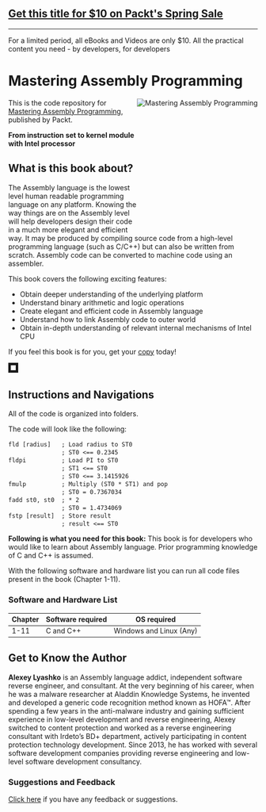 ## [Get this title for $10 on Packt's Spring Sale](https://www.packt.com/B07085?utm_source=github&utm_medium=packt-github-repo&utm_campaign=spring_10_dollar_2022)
-----
For a limited period, all eBooks and Videos are only $10. All the practical content you need \- by developers, for developers

# Mastering Assembly Programming

<a href="https://www.packtpub.com/application-development/mastering-assembly-programming?utm_source=github&utm_medium=repository&utm_campaign=9781787287488"><img src="https://d1ldz4te4covpm.cloudfront.net/sites/default/files/imagecache/ppv4_main_book_cover/B07085.png" alt="Mastering Assembly Programming" height="256px" align="right"></a>

This is the code repository for [Mastering Assembly Programming](https://www.packtpub.com/application-development/mastering-assembly-programming?utm_source=github&utm_medium=repository&utm_campaign=9781787287488), published by Packt.

**From instruction set to kernel module with Intel processor**

## What is this book about?
The Assembly language is the lowest level human readable programming language on any platform. Knowing the way things are on the Assembly level will help developers design their code in a much more elegant and efficient way. It may be produced by compiling source code from a high-level programming language (such as C/C++) but can also be written from scratch. Assembly code can be converted to machine code using an assembler.

This book covers the following exciting features: 
* Obtain deeper understanding of the underlying platform
* Understand binary arithmetic and logic operations
* Create elegant and efficient code in Assembly language
* Understand how to link Assembly code to outer world
* Obtain in-depth understanding of relevant internal mechanisms of Intel CPU

If you feel this book is for you, get your [copy](https://www.amazon.com/dp/1787287483) today!

<a href="https://www.packtpub.com/?utm_source=github&utm_medium=banner&utm_campaign=GitHubBanner"><img src="https://raw.githubusercontent.com/PacktPublishing/GitHub/master/GitHub.png" alt="https://www.packtpub.com/" border="5" /></a>

## Instructions and Navigations
All of the code is organized into folders.

The code will look like the following:
```
fld [radius]   ; Load radius to ST0
               ; ST0 <== 0.2345
fldpi          ; Load PI to ST0
               ; ST1 <== ST0
               ; ST0 <== 3.1415926
fmulp          ; Multiply (ST0 * ST1) and pop
               ; ST0 = 0.7367034
fadd st0, st0  ; * 2
               ; ST0 = 1.4734069
fstp [result]  ; Store result
               ; result <== ST0
```

**Following is what you need for this book:**
This book is for developers who would like to learn about Assembly language. Prior programming knowledge of C and C++ is assumed.

With the following software and hardware list you can run all code files present in the book (Chapter 1-11).

### Software and Hardware List

| Chapter  | Software required                   | OS required                        |
| -------- | ------------------------------------| -----------------------------------|
| 1-11     | C and C++                           | Windows and Linux (Any) |



## Get to Know the Author
**Alexey Lyashko**
is an Assembly language addict, independent software reverse engineer, and consultant. At the very beginning of his career, when he was a malware researcher at Aladdin Knowledge Systems, he invented and developed a generic code recognition method known as HOFA™. After spending a few years in the anti-malware industry and gaining sufficient experience in low-level development and reverse engineering, Alexey switched to content protection and worked as a reverse engineering consultant with Irdeto’s BD+ department, actively participating in content protection technology development. 
Since 2013, he has worked with several software development companies providing reverse engineering and low-level software development consultancy.



### Suggestions and Feedback
[Click here](https://docs.google.com/forms/d/e/1FAIpQLSdy7dATC6QmEL81FIUuymZ0Wy9vH1jHkvpY57OiMeKGqib_Ow/viewform) if you have any feedback or suggestions.
